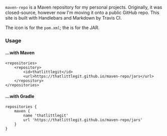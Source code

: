 `maven-repo` is a Maven repository for my personal projects. Originally, it was
closed-source, however now I'm moving it onto a public GitHub repo. This site
is built with Handlebars and Markdown by Travis CI.

The <span class="glyphicon glyphicon-file"></span> icon is for the `pom.xml`;
the <span class="glyphicon glyphicon-circle-arrow-down"></span> is for the
JAR.
### Usage
#### ...with Maven
```
<repositories>
    <repository>
        <id>thatlittlegit</id>
        <url>https://thatlittlegit.github.io/maven-repo/jars</url>
    </repository>
</repositories>
```
#### ...with Gradle
```
repositories {
    maven {
        name 'thatlittlegit'
        url 'https://thatlittlegit.github.io/maven-repo/jars'
    }
}
```
